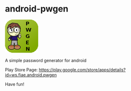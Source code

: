 android-pwgen
=============

![App Icon](/appicon.png "App Icon")

A simple password generator for android

Play Store Page: https://play.google.com/store/apps/details?id=ws.fiae.android.pwgen

Have fun!

